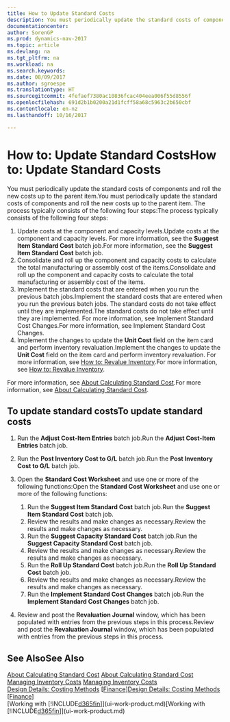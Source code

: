 ```yaml
---
title: How to Update Standard Costs
description: You must periodically update the standard costs of components and roll the new costs up to the parent item.
documentationcenter: 
author: SorenGP
ms.prod: dynamics-nav-2017
ms.topic: article
ms.devlang: na
ms.tgt_pltfrm: na
ms.workload: na
ms.search.keywords: 
ms.date: 08/09/2017
ms.author: sgroespe
ms.translationtype: HT
ms.sourcegitcommit: 4fefaef7380ac10836fcac404eea006f55d8556f
ms.openlocfilehash: 691d2b1b0200a21d1fcff58a68c5963c2b650cbf
ms.contentlocale: en-nz
ms.lasthandoff: 10/16/2017

---
```

# <a name="how-to-update-standard-costs"></a><span data-ttu-id="7e9c8-103">How to: Update Standard Costs</span><span class="sxs-lookup"><span data-stu-id="7e9c8-103">How to: Update Standard Costs</span></span>
<span data-ttu-id="7e9c8-104">You must periodically update the standard costs of components and roll the new costs up to the parent item.</span><span class="sxs-lookup"><span data-stu-id="7e9c8-104">You must periodically update the standard costs of components and roll the new costs up to the parent item.</span></span> <span data-ttu-id="7e9c8-105">The process typically consists of the following four steps:</span><span class="sxs-lookup"><span data-stu-id="7e9c8-105">The process typically consists of the following four steps:</span></span>  

1.  <span data-ttu-id="7e9c8-106">Update costs at the component and capacity levels.</span><span class="sxs-lookup"><span data-stu-id="7e9c8-106">Update costs at the component and capacity levels.</span></span> <span data-ttu-id="7e9c8-107">For more information, see the **Suggest Item Standard Cost** batch job.</span><span class="sxs-lookup"><span data-stu-id="7e9c8-107">For more information, see the **Suggest Item Standard Cost** batch job.</span></span>  
2.  <span data-ttu-id="7e9c8-108">Consolidate and roll up the component and capacity costs to calculate the total manufacturing or assembly cost of the items.</span><span class="sxs-lookup"><span data-stu-id="7e9c8-108">Consolidate and roll up the component and capacity costs to calculate the total manufacturing or assembly cost of the items.</span></span>  
3.  <span data-ttu-id="7e9c8-109">Implement the standard costs that are entered when you run the previous batch jobs.</span><span class="sxs-lookup"><span data-stu-id="7e9c8-109">Implement the standard costs that are entered when you run the previous batch jobs.</span></span> <span data-ttu-id="7e9c8-110">The standard costs do not take effect until they are implemented.</span><span class="sxs-lookup"><span data-stu-id="7e9c8-110">The standard costs do not take effect until they are implemented.</span></span> <span data-ttu-id="7e9c8-111">For more information, see Implement Standard Cost Changes.</span><span class="sxs-lookup"><span data-stu-id="7e9c8-111">For more information, see Implement Standard Cost Changes.</span></span>  
4.  <span data-ttu-id="7e9c8-112">Implement the changes to update the **Unit Cost** field on the item card and perform inventory revaluation.</span><span class="sxs-lookup"><span data-stu-id="7e9c8-112">Implement the changes to update the **Unit Cost** field on the item card and perform inventory revaluation.</span></span> <span data-ttu-id="7e9c8-113">For more information, see [How to: Revalue Inventory](inventory-how-revalue-inventory.md).</span><span class="sxs-lookup"><span data-stu-id="7e9c8-113">For more information, see [How to: Revalue Inventory](inventory-how-revalue-inventory.md).</span></span>  

<span data-ttu-id="7e9c8-114">For more information, see [About Calculating Standard Cost](finance-about-calculating-standard-cost.md).</span><span class="sxs-lookup"><span data-stu-id="7e9c8-114">For more information, see [About Calculating Standard Cost](finance-about-calculating-standard-cost.md).</span></span>  
## <a name="to-update-standard-costs"></a><span data-ttu-id="7e9c8-115">To update standard costs</span><span class="sxs-lookup"><span data-stu-id="7e9c8-115">To update standard costs</span></span>  
1.  <span data-ttu-id="7e9c8-116">Run the **Adjust Cost-Item Entries** batch job.</span><span class="sxs-lookup"><span data-stu-id="7e9c8-116">Run the **Adjust Cost-Item Entries** batch job.</span></span>  
2.  <span data-ttu-id="7e9c8-117">Run the **Post Inventory Cost to G/L** batch job.</span><span class="sxs-lookup"><span data-stu-id="7e9c8-117">Run the **Post Inventory Cost to G/L** batch job.</span></span>  
3.  <span data-ttu-id="7e9c8-118">Open the **Standard Cost Worksheet** and use one or more of the following functions:</span><span class="sxs-lookup"><span data-stu-id="7e9c8-118">Open the **Standard Cost Worksheet** and use one or more of the following functions:</span></span>  

    1.  <span data-ttu-id="7e9c8-119">Run the **Suggest Item Standard Cost** batch job.</span><span class="sxs-lookup"><span data-stu-id="7e9c8-119">Run the **Suggest Item Standard Cost** batch job.</span></span>  
    2.  <span data-ttu-id="7e9c8-120">Review the results and make changes as necessary.</span><span class="sxs-lookup"><span data-stu-id="7e9c8-120">Review the results and make changes as necessary.</span></span>  
    3.  <span data-ttu-id="7e9c8-121">Run the **Suggest Capacity Standard Cost** batch job.</span><span class="sxs-lookup"><span data-stu-id="7e9c8-121">Run the **Suggest Capacity Standard Cost** batch job.</span></span>  
    4.  <span data-ttu-id="7e9c8-122">Review the results and make changes as necessary.</span><span class="sxs-lookup"><span data-stu-id="7e9c8-122">Review the results and make changes as necessary.</span></span>
    5. <span data-ttu-id="7e9c8-123">Run the **Roll Up Standard Cost** batch job.</span><span class="sxs-lookup"><span data-stu-id="7e9c8-123">Run the **Roll Up Standard Cost** batch job.</span></span>
    6.  <span data-ttu-id="7e9c8-124">Review the results and make changes as necessary.</span><span class="sxs-lookup"><span data-stu-id="7e9c8-124">Review the results and make changes as necessary.</span></span>
    7.  <span data-ttu-id="7e9c8-125">Run the **Implement Standard Cost Changes** batch job.</span><span class="sxs-lookup"><span data-stu-id="7e9c8-125">Run the **Implement Standard Cost Changes** batch job.</span></span>  
4.  <span data-ttu-id="7e9c8-126">Review and post the **Revaluation Journal** window, which has been populated with entries from the previous steps in this process.</span><span class="sxs-lookup"><span data-stu-id="7e9c8-126">Review and post the **Revaluation Journal** window, which has been populated with entries from the previous steps in this process.</span></span>  

## <a name="see-also"></a><span data-ttu-id="7e9c8-127">See Also</span><span class="sxs-lookup"><span data-stu-id="7e9c8-127">See Also</span></span>  
 <span data-ttu-id="7e9c8-128">[About Calculating Standard Cost](finance-about-calculating-standard-cost.md) </span><span class="sxs-lookup"><span data-stu-id="7e9c8-128">[About Calculating Standard Cost](finance-about-calculating-standard-cost.md) </span></span>  
 <span data-ttu-id="7e9c8-129">[Managing Inventory Costs](finance-manage-inventory-costs.md) </span><span class="sxs-lookup"><span data-stu-id="7e9c8-129">[Managing Inventory Costs](finance-manage-inventory-costs.md) </span></span>  
 <span data-ttu-id="7e9c8-130">[Design Details: Costing Methods](design-details-costing-methods.md) [[Finance](finance.md)]</span><span class="sxs-lookup"><span data-stu-id="7e9c8-130">[Design Details: Costing Methods](design-details-costing-methods.md) [[Finance](finance.md)]</span></span>  
 <span data-ttu-id="7e9c8-131">[Working with [!INCLUDE[d365fin](includes/d365fin_md.md)]](ui-work-product.md)</span><span class="sxs-lookup"><span data-stu-id="7e9c8-131">[Working with [!INCLUDE[d365fin](includes/d365fin_md.md)]](ui-work-product.md)</span></span>  

